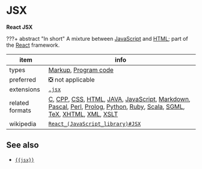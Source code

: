 

# JSX

**React JSX**

???+ abstract "In short"
    A mixture between [JavaScript](../fileFormats/javascript.md) and [HTML](../fileFormats/html.md); part of the [React]({{react}}) framework.

item | info
--- | ---
types | [Markup](../dataTypes/markup.md), [Program code](../dataTypes/programCode.md)
preferred | ❎ not applicable
extensions | [`.jsx`](../extensions/jsx.md)
related formats | [C](../fileFormats/c.md), [CPP](../fileFormats/cpp.md), [CSS](../fileFormats/css.md), [HTML](../fileFormats/html.md), [JAVA](../fileFormats/java.md), [JavaScript](../fileFormats/javascript.md), [Markdown](../fileFormats/markdown.md), [Pascal](../fileFormats/pascal.md), [Perl](../fileFormats/perl.md), [Prolog](../fileFormats/prolog.md), [Python](../fileFormats/python.md), [Ruby](../fileFormats/ruby.md), [Scala](../fileFormats/scala.md), [SGML](../fileFormats/sgml.md), [TeX](../fileFormats/tex.md), [XHTML](../fileFormats/xhtml.md), [XML](../fileFormats/xml.md), [XSLT](../fileFormats/xslt.md)
wikipedia | [`React_(JavaScript_library)#JSX`]({{wikipedia}}/React_(JavaScript_library)#JSX)



## See also
*   [`{{jsx}}`]({{jsx}})



